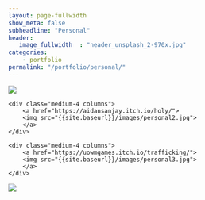 ```yaml
---
layout: page-fullwidth
show_meta: false
subheadline: "Personal"
header:
   image_fullwidth  : "header_unsplash_2-970x.jpg"
categories:
    - portfolio
permalink: "/portfolio/personal/"
---
```


<div class="row t30">
    <div class="medium-4 columns">
        <a href="https://4dots.itch.io/radion-heist/">
        <img src="{{site.baseurl}}/images/personal1.jpg">
        </a>
    </div>

    <div class="medium-4 columns">
        <a href="https://aidansanjay.itch.io/holy/">
        <img src="{{site.baseurl}}/images/personal2.jpg">
        </a>
    </div>

    <div class="medium-4 columns">
        <a href="https://uowmgames.itch.io/trafficking/">
        <img src="{{site.baseurl}}/images/personal3.jpg">
        </a>
    </div>
</div>

<div class="row t30">
    <div class="medium-4 columns">
        <a href="https://uowmgames.itch.io/white-blood-princess/">
        <img src="{{site.baseurl}}/images/personal4.jpg">
        </a>
    </div>
</div>
